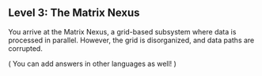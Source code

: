 ## Level 3: The Matrix Nexus

You arrive at the Matrix Nexus, a grid-based subsystem where data is processed in parallel. However, the grid is disorganized, and data paths are corrupted.

 ( You can add answers in other languages as well! )